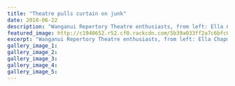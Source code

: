 ```yaml
---
title: "Theatre pulls curtain on junk"
date: 2018-06-22
description: "Wanganui Repertory Theatre enthusiasts, from left: Ella Chapman, Meynell Smith, & ex students, Reuben Janes & Reid Tucker..."
featured_image: http://c1940652.r52.cf0.rackcdn.com/5b39a033ff2a7c6bfc0025e3/ex-stud-junk-at-theatre-chron-22-june.gif
excerpt: "Wanganui Repertory Theatre enthusiasts, from left: Ella Chapman, 15, Meynell Smith, 16, and former WHS students, Reuben Janes, 23 and Reid Tucker, 18."
gallery_image_1: 
gallery_image_2: 
gallery_image_3: 
gallery_image_4: 
gallery_image_5: 
---
```


